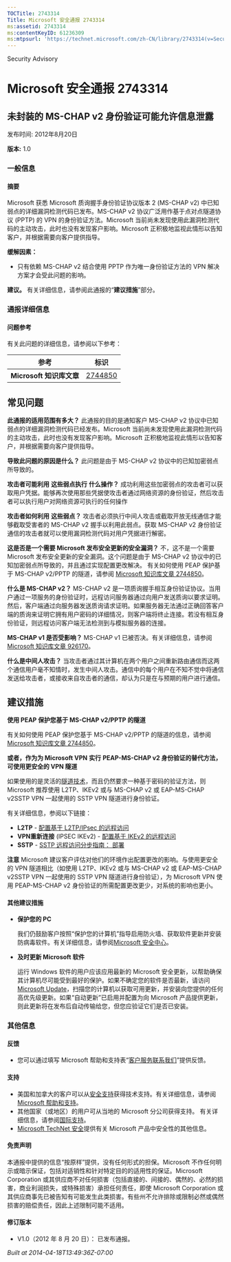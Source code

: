 ```yaml
---
TOCTitle: 2743314
Title: Microsoft 安全通报 2743314
ms:assetid: 2743314
ms:contentKeyID: 61236309
ms:mtpsurl: 'https://technet.microsoft.com/zh-CN/library/2743314(v=Security.10)'
---
```


Security Advisory

Microsoft 安全通报 2743314
==========================

未封装的 MS-CHAP v2 身份验证可能允许信息泄露
--------------------------------------------

发布时间: 2012年8月20日

**版本:** 1.0

### 一般信息

#### 摘要

Microsoft 获悉 Microsoft 质询握手身份验证协议版本 2 (MS-CHAP v2) 中已知弱点的详细漏洞检测代码已发布。MS-CHAP v2 协议广泛用作基于点对点隧道协议 (PPTP) 的 VPN 的身份验证方法。Microsoft 当前尚未发现使用此漏洞检测代码的主动攻击，此时也没有发现客户影响。Microsoft 正积极地监视此情形以告知客户，并根据需要向客户提供指导。

**缓解因素：**

-   只有依赖 MS-CHAP v2 结合使用 PPTP 作为唯一身份验证方法的 VPN 解决方案才会受此问题的影响。

**建议。** 有关详细信息，请参阅此通报的“**建议措施**”部分。

### 通报详细信息

#### 问题参考

有关此问题的详细信息，请参阅以下参考：

| 参考                     | 标识                                               |
|--------------------------|----------------------------------------------------|
| **Microsoft 知识库文章** | [2744850](http://support.microsoft.com/kb/2744850) |

常见问题
--------

<span></span>
**此通报的适用范围有多大？**
此通报的目的是通知客户 MS-CHAP v2 协议中已知弱点的详细漏洞检测代码已经发布。Microsoft 当前尚未发现使用此漏洞检测代码的主动攻击，此时也没有发现客户影响。Microsoft 正积极地监视此情形以告知客户，并根据需要向客户提供指导。

**导致此问题的原因是什么？**
此问题是由于 MS-CHAP v2 协议中的已知加密弱点所导致的。

**攻击者可能利用** **这些弱点执行** **什么操作？**
成功利用这些加密弱点的攻击者可以获取用户凭据。能够再次使用那些凭据使攻击者通过网络资源的身份验证，然后攻击者可以执行用户对网络资源可执行的任何操作

**攻击者如何利用** **这些弱点？**
攻击者必须执行中间人攻击或截取开放无线通信才能够截取受害者的 MS-CHAP v2 握手以利用此弱点。获取 MS-CHAP v2 身份验证通信的攻击者就可以使用漏洞检测代码对用户凭据进行解密。

**这是否是一个需要 Microsoft 发布安全更新的安全漏洞？**
不，这不是一个需要 Microsoft 发布安全更新的安全漏洞。这个问题是由于 MS-CHAP v2 协议中的已知加密弱点所导致的，并且通过实现配置更改解决。 有关如何使用 PEAP 保护基于 MS-CHAP v2/PPTP 的隧道，请参阅 [Microsoft 知识库文章 2744850](http://support.microsoft.com/kb/2744850)。

**什么是 MS-CHAP v2？**
MS-CHAP v2 是一项质询握手相互身份验证协议。当用户通过一项服务的身份验证时，远程访问服务器通过向用户发送质询以要求证明。然后，客户端通过向服务器发送质询请求证明。如果服务器无法通过正确回答客户端的质询来证明它拥有用户密码的详细情况，则客户端将终止连接。若没有相互身份验证，则远程访问客户端无法检测到与模拟服务器的连接。

**MS-CHAP v1 是否受影响？**
MS-CHAP v1 已被否决。有关详细信息，请参阅 [Microsoft 知识库文章 926170](http://support.microsoft.com/kb/926170)。

**什么是中间人攻击？**
当攻击者通过其计算机在两个用户之间重新路由通信而这两个通信用户毫不知情时，发生中间人攻击。通信中的每个用户在不知不觉中将通信发送给攻击者，或接收来自攻击者的通信，却认为只是在与预期的用户进行通信。

建议措施
--------

<span></span>
**使用 PEAP 保护您基于 MS-CHAP v2/PPTP 的隧道**

有关如何使用 PEAP 保护您基于 MS-CHAP v2/PPTP 的隧道的信息，请参阅 [Microsoft 知识库文章 2744850](http://support.microsoft.com/kb/2744850)。

**或者，作为为 Microsoft VPN** **实行** **PEAP-MS-CHAP v2 身份验证的替代方法，可使用更安全的 VPN 隧道**

如果使用的是灵活的[隧道技术](http://technet.microsoft.com/library/dd469817)，而且仍然要求一种基于密码的验证方法，则 Microsoft 推荐使用 L2TP、IKEv2 或与 MS-CHAP v2 或 EAP-MS-CHAP v2SSTP VPN 一起使用的 SSTP VPN 隧道进行身份验证。

有关详细信息，参阅以下链接：

-   **L2TP** - [配置基于 L2TP/IPsec 的远程访问](http://technet.microsoft.com/library/ff687761)
-   **VPN重新连接** (IPSEC IKEv2) - [配置基于 IKEv2 的远程访问](http://technet.microsoft.com/library/ff687731)
-   **SSTP** - [SSTP 远程访问分步指南： 部署](http://technet.microsoft.com/library/cc731352)

**注意** Microsoft 建议客户评估对他们的环境作出配置更改的影响。与使用更安全的 VPN 隧道相比（如使用 L2TP、IKEv2 或与 MS-CHAP v2 或 EAP-MS-CHAP v2SSTP VPN 一起使用的 SSTP VPN 隧道进行身份验证），为 Microsoft VPN 使用 PEAP-MS-CHAP v2 身份验证的所需配置更改更少，对系统的影响也更小。

#### 其他建议措施

-   **保护您的 PC**

    我们仍鼓励客户按照“保护您的计算机”指导启用防火墙、获取软件更新并安装防病毒软件。有关详细信息，请参阅[Microsoft 安全中心](http://www.microsoft.com/security/default.aspx)。

-   **及时更新 Microsoft 软件**

    运行 Windows 软件的用户应该应用最新的 Microsoft 安全更新，以帮助确保其计算机尽可能受到最好的保护。如果不确定您的软件是否最新，请访问 [Microsoft Update](http://go.microsoft.com/fwlink/?linkid=40747)，扫描您的计算机以获取可用更新，并安装向您提供的任何高优先级更新。如果“自动更新”已启用并配置为向 Microsoft 产品提供更新，则此更新将在发布后自动传输给您，但您应验证它们是否已安装。

### 其他信息

#### 反馈

-   您可以通过填写 Microsoft 帮助和支持表“[客户服务联系我们](http://support.microsoft.com/kb/?scid=sw;en;1257&showpage=1&ws=technet&sd=tech)”提供反馈。

#### 支持

-   美国和加拿大的客户可以从[安全支持](http://go.microsoft.com/fwlink/?linkid=21131)获得技术支持。有关详细信息，请参阅[Microsoft 帮助和支持](http://support.microsoft.com/)。
-   其他国家（或地区）的用户可从当地的 Microsoft 分公司获得支持。 有关详细信息，请参阅[国际支持](http://go.microsoft.com/fwlink/?linkid=21155)。
-   [Microsoft TechNet 安全](http://go.microsoft.com/fwlink/?linkid=21132)提供有关 Microsoft 产品中安全性的其他信息。

#### 免责声明

本通报中提供的信息“按原样”提供，没有任何形式的担保。Microsoft 不作任何明示或暗示保证，包括对适销性和针对特定目的的适用性的保证。Microsoft Corporation 或其供应商不对任何损害（包括直接的、间接的、偶然的、必然的损害，商业利润损失，或特殊损害）承担任何责任，即使 Microsoft Corporation 或其供应商事先已被告知有可能发生此类损害。有些州不允许排除或限制必然或偶然损害的赔偿责任，因此上述限制可能不适用。

#### 修订版本

-   V1.0（2012 年 8 月 20 日）： 已发布通报。

*Built at 2014-04-18T13:49:36Z-07:00*
